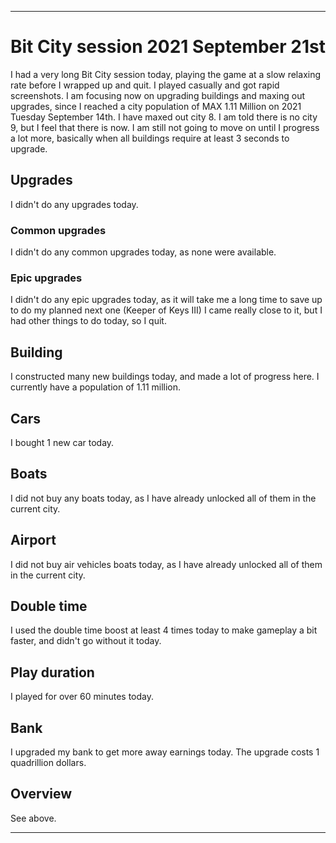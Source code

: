 
***

# Bit City session 2021 September 21st

I had a very long Bit City session today, playing the game at a slow relaxing rate before I wrapped up and quit. I played casually and got rapid screenshots. I am focusing now on upgrading buildings and maxing out upgrades, since I reached a city population of MAX 1.11 Million on 2021 Tuesday September 14th. I have maxed out city 8. I am told there is no city 9, but I feel that there is now. I am still not going to move on until I progress a lot more, basically when all buildings require at least 3 seconds to upgrade.

## Upgrades

I didn't do any upgrades today.

### Common upgrades

I didn't do any common upgrades today, as none were available.

### Epic upgrades

<!-- I bought a second "keeper of keys" upgrade today. I hope to max this out before pulling a prestige. !-->

I didn't do any epic upgrades today, as it will take me a long time to save up to do my planned next one (Keeper of Keys III) I came really close to it, but I had other things to do today, so I quit.

## Building

I constructed many new buildings today, and made a lot of progress here. I currently have a population of 1.11 million.

## Cars

I bought 1 new car today.

## Boats

I did not buy any boats today, as I have already unlocked all of them in the current city.

## Airport

I did not buy air vehicles boats today, as I have already unlocked all of them in the current city.

## Double time

I used the double time boost at least 4 times today to make gameplay a bit faster, and didn't go without it today.

## Play duration

I played for over 60 minutes today.

## Bank

I upgraded my bank to get more away earnings today. The upgrade costs 1 quadrillion dollars.

## Overview

See above.

***
